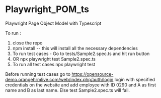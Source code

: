 # Playwright_POM_ts
 Playwright Page Object Model with Typescript
 
 To run :
 1. close the repo
 2. npm install -- this will install all the necessary dependencies
 3. To run test cases - Go to tests/Sample2.spec.ts and hit run button
 4. OR npx playwright test Sample2.spec.ts
 5. To run all test cases npx playwright test


Before running test cases go to 
https://opensource-demo.orangehrmlive.com/web/index.php/auth/login
login with specified credentials on the website and add employee with ID 0290 and A as first name and B as last name.
Else test Sample2.spec.ts will fail.
